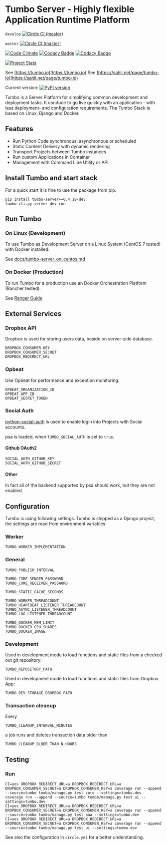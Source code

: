 # Tumbo Server - Highly flexible Application Runtime Platform

`develop` [![Circle  CI (master)](https://img.shields.io/circleci/project/github/sahlinet/tumbo-server/develop.svg)](https://circleci.com/gh/sahlinet/tumbo-server/tree/develop)

`master` [![Circle  CI (master)](https://img.shields.io/circleci/project/github/sahlinet/tumbo-server/master.svg)](https://circleci.com/gh/sahlinet/tumbo-server/tree/master)

[![Code Climate](https://codeclimate.com/github/sahlinet/tumbo-server/badges/gpa.svg)](https://codeclimate.com/github/sahlinet/tumbo-server) [![Codacy Badge](https://api.codacy.com/project/badge/Grade/b5a70b9303884bad87271b81fb78c11a)](https://www.codacy.com/app/philipsahli/tumbo-server?utm_source=github.com&amp;utm_medium=referral&amp;utm_content=sahlinet/tumbo-server&amp;utm_campaign=Badge_Grade) [![Codacy Badge](https://api.codacy.com/project/badge/Coverage/b5a70b9303884bad87271b81fb78c11a)](https://www.codacy.com/app/philipsahli/tumbo-server?utm_source=github.com&amp;utm_medium=referral&amp;utm_content=sahlinet/tumbo-server&amp;utm_campaign=Badge_Coverage)

[![Project Stats](https://www.openhub.net/p/tumbo-server/widgets/project_thin_badge.gif)](https://www.openhub.net/p/tumbo-server)


See [https://tumbo.io](https://tumbo.io)
See [https://sahli.net/page/tumbo-io](https://sahli.net/page/tumbo-io)

Current version: [![PyPI version](https://badge.fury.io/py/tumbo-server.svg)](https://badge.fury.io/py/tumbo-server)

Tumbo is a Server Platform for simplifying common development and deployment tasks. It conduce to go live quickly with an application - with less deployment- and configuration requirements. The Tumbo Stack is based on Linux, Django and Docker.

## Features

- Run Python Code synchronous, asynchronous or scheduled
- Static Content Delivery with dynamic rendering
- Transport Projects between Tumbo instances
- Run custom Applications in Container
- Management with Command Line Utility or API

## Install Tumbo and start stack

For a quick start it is fine to use the package from pip.

    pip install tumbo-server==0.4.18-dev
    tumbo-cli.py server dev run

## Run Tumbo

### On Linux (Development)

To use Tumbo as Development Server on a Linux System (CentOS 7 tested) with Docker installed.

See [docs/tumbo-server_on_centos.md](docs/tumbo-server_on_centos.md)

### On Docker (Production)

To run Tumbo for a production use an Docker Orchestration Platform (Rancher tested).

See [Ranger Guide](docs/dep_rancher.md)

## External Services

### Dropbox API

Dropbox is used for storing users data, beside on server-side database.

    DROPBOX_CONSUMER_KEY
    DROPBOX_CONSUMER_SECRET
    DROPBOX_REDIRECT_URL

### Opbeat

Use Opbeat for performance and exception monitoring.

    OPBEAT_ORGANIZATION_ID
    OPBEAT_APP_ID
    OPBEAT_SECRET_TOKEN

### Social Auth

[python-social-auth](https://github.com/omab/python-social-auth) is used to enable login into Projects with Social accounts.

psa is loaded, when `TUMBO_SOCIAL_AUTH` is set to `true`.


#### Github OAuth2

    SOCIAL_AUTH_GITHUB_KEY
    SOCIAL_AUTH_GITHUB_SECRET


#### Other

In fact all of the backend supported by psa should work, but they are not enabled.


## Configuration

Tumbo is using following settings. Tumbo is shipped as a Django project, the settings are read from environment variables:

### Worker

    TUMBO_WORKER_IMPLEMENTATION

### General

    TUMBO_PUBLISH_INTERVAL

    TUMBO_CORE_SENDER_PASSWORD
    TUMBO_CORE_RECEIVER_PASSWORD

    TUMBO_STATIC_CACHE_SECONDS

    TUMBO_WORKER_THREADCOUNT
    TUMBO_HEARTBEAT_LISTENER_THREADCOUNT
    TUMBO_ASYNC_LISTENER_THREADCOUNT
    TUMBO_LOG_LISTENER_THREADCOUNT

    TUMBO_DOCKER_MEM_LIMIT
    TUMBO_DOCKER_CPU_SHARES
    TUMBO_DOCKER_IMAGE


### Development

Used in development mode to load functions and static files from a checked out git repository:

    TUMBO_REPOSITORY_PATH

Used in development mode to load functions and static files from Dropbox App:

    TUMBO_DEV_STORAGE_DROPBOX_PATH

### Transaction cleanup

Every 

    TUMBO_CLEANUP_INTERVAL_MINUTES

a job runs and deletes transaction data older than

    TUMBO_CLEANUP_OLDER_THAN_N_HOURS


## Testing

### Run

    CI=yes DROPBOX_REDIRECT_URL=a DROPBOX_REDIRECT_URL=a DROPBOX_CONSUMER_SECRET=a DROPBOX_CONSUMER_KEY=a coverage run --append --source=tumbo tumbo/manage.py test core --settings=tumbo.dev
    coverage run --append --source=tumbo tumbo/manage.py test ui --settings=tumbo.dev
    CI=yes DROPBOX_REDIRECT_URL=a DROPBOX_REDIRECT_URL=a DROPBOX_CONSUMER_SECRET=a DROPBOX_CONSUMER_KEY=a coverage run --append --source=tumbo tumbo/manage.py test aaa --settings=tumbo.dev
    CI=yes DROPBOX_REDIRECT_URL=a DROPBOX_REDIRECT_URL=a DROPBOX_CONSUMER_SECRET=a DROPBOX_CONSUMER_KEY=a coverage run --append --source=tumbo tumbo/manage.py test ui --settings=tumbo.dev

See also the configuration in `circle.yml` for a better understanding.
